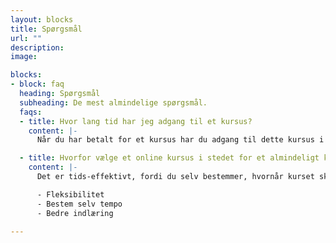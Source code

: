 ```yaml
---
layout: blocks
title: Spørgsmål
url: ""
description: 
image: 

blocks:
- block: faq
  heading: Spørgsmål
  subheading: De mest almindelige spørgsmål.
  faqs:
  - title: Hvor lang tid har jeg adgang til et kursus?
    content: |- 
      Når du har betalt for et kursus har du adgang til dette kursus i al den tid du behøver. Adgangen udløber ikke.

  - title: Hvorfor vælge et online kursus i stedet for et almindeligt kursus?
    content: |- 
      Det er tids-effektivt, fordi du selv bestemmer, hvornår kurset skal tages. Der er langt højere fleksibilitet ved at vælge online kurser over fysisk undervisning.

      - Fleksibilitet
      - Bestem selv tempo
      - Bedre indlæring

---
```

